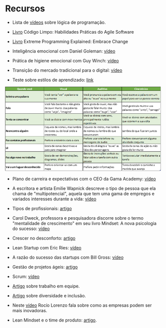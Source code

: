 # Recursos

* Lista de [vídeos](https://www.youtube.com/playlist?list=PLwXQLZ3FdTVG_mqZcOXhfFf3Po6whFv8o) sobre lógica de programação.

* [Livro](https://www.amazon.com.br/C%C3%B3digo-limpo-Robert-C-Martin/dp/8576082675/ref=pd_sbs_14_4/146-6650619-7980322) Código Limpo: Habilidades Práticas do Agile Software

* [Livro](https://www.amazon.com.br/Extreme-Programming-Explained-Embrace-Change/dp/0201616416/ref=sr_1_6) Extreme Programming Explained: Embrace Change

* Inteligência emocional com Daniel Goleman: [vídeo](https://www.youtube.com/watch?v=BqF50IuR3_c)

* Prática de higiene emocional com Guy Winch: [vídeo](https://www.ted.com/talks/guy_winch_why_we_all_need_to_practice_emotional_first_aid?language=pt-br)

* Transição do mercado tradicional para o digital: [vídeo](https://www.youtube.com/watch?v=fPPvBXlut90&feature=youtu.be)

* Teste sobre estilos de aprendizado: [link](https://www.buzzfeed.com/gamaacademy/estilo-de-aprendizado-bq59r4ckhq)

![imagem](./estilos_aprendizado.png)

* Plano de carreira e expectativas com o CEO da Gama Academy: [vídeo](https://www.youtube.com/watch?v=gcFjIi_LO7A&feature=youtu.be)

* A escritora e artista Emilie Wapnick descreve o tipo de pessoa que ela chama de "multipotencial", aquela que tem uma gama de empregos e variados interesses durante a vida: [vídeo](https://www.ted.com/talks/emilie_wapnick_why_some_of_us_don_t_have_one_true_calling?language=pt-br)

* Tipos de profissionais: [artigo](https://www.forbes.com/sites/andyboynton/2011/10/18/are-you-an-i-or-a-t/?sh=17e8b8186e88)

* Carol Dweck, professora e pesquisadora discorre sobre o termo "mentalidade de crescimento" em seu livro Mindset: A nova psicologia do sucesso: [vídeo](https://www.youtube.com/watch?v=1hPuRBhYoo8)

* Crescer no desconforto: [artigo](https://www.linkedin.com/pulse/ostra-feliz-não-faz-pérola-victor-feitosa/)

* Lean Startup com Eric Ries: [vídeo](
https://www.youtube.com/watch?v=fEvKo90qBns&feature=youtu.be&t=2m27s)

* A razão do sucesso das startups com Bill Gross: [vídeo](https://www.ted.com/talks/bill_gross_the_single_biggest_reason_why_start_ups_succeed?language=pt)

* Gestão de projetos ágeis: [artigo](https://exame.com/revista-exame/grandes-empresas-querem-se-parecer-mais-com-startups/)

* Scrum: [vídeo](https://www.youtube.com/watch?v=XfvQWnRgxG0)

* [Artigo](http://rogeriocher.com.br/2017/10/28/coragem-e-vulnerabilidade/) sobre trabalho em equipe.

* [Artigo](https://www.linkedin.com/pulse/qual-diferen%C3%A7a-entre-diversidade-e-inclus%C3%A3o-ricardo-sales/) sobre diversidade e inclusão.

* Neste [vídeo](https://www.ted.com/talks/rocio_lorenzo_want_a_more_innovative_company_hire_more_women/transcript?language=pt-br) Rocío Lorenzo fala sobre como as empresas podem ser mais inovadoras.

* Lean Mindset e o time de produto: [artigo](https://qulture.rocks/blog/como-a-spotify-organiza-seus-times-de-produto/).